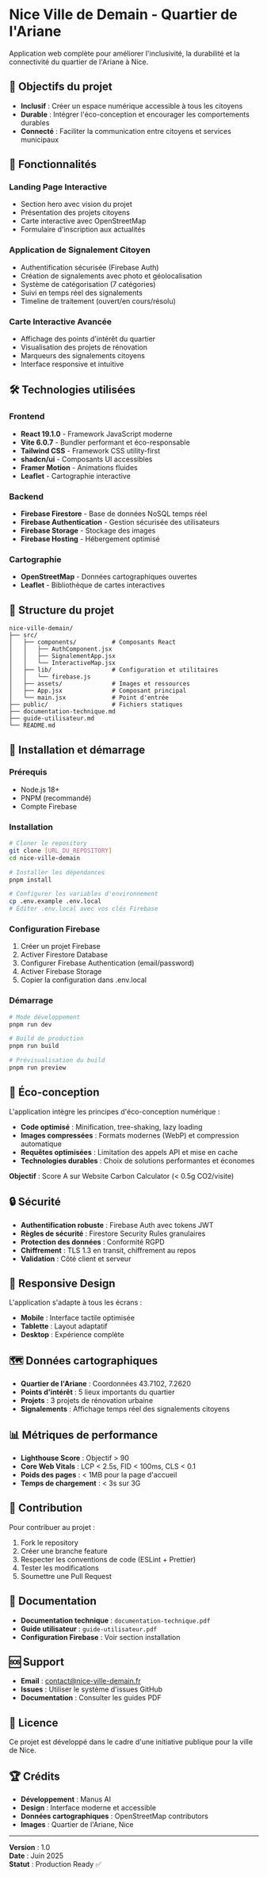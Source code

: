 # Nice Ville de Demain - Quartier de l'Ariane

Application web complète pour améliorer l'inclusivité, la durabilité et la connectivité du quartier de l'Ariane à Nice.

## 🎯 Objectifs du projet

- **Inclusif** : Créer un espace numérique accessible à tous les citoyens
- **Durable** : Intégrer l'éco-conception et encourager les comportements durables  
- **Connecté** : Faciliter la communication entre citoyens et services municipaux

## 🚀 Fonctionnalités

### Landing Page Interactive
- Section hero avec vision du projet
- Présentation des projets citoyens
- Carte interactive avec OpenStreetMap
- Formulaire d'inscription aux actualités

### Application de Signalement Citoyen
- Authentification sécurisée (Firebase Auth)
- Création de signalements avec photo et géolocalisation
- Système de catégorisation (7 catégories)
- Suivi en temps réel des signalements
- Timeline de traitement (ouvert/en cours/résolu)

### Carte Interactive Avancée
- Affichage des points d'intérêt du quartier
- Visualisation des projets de rénovation
- Marqueurs des signalements citoyens
- Interface responsive et intuitive

## 🛠️ Technologies utilisées

### Frontend
- **React 19.1.0** - Framework JavaScript moderne
- **Vite 6.0.7** - Bundler performant et éco-responsable
- **Tailwind CSS** - Framework CSS utility-first
- **shadcn/ui** - Composants UI accessibles
- **Framer Motion** - Animations fluides
- **Leaflet** - Cartographie interactive

### Backend
- **Firebase Firestore** - Base de données NoSQL temps réel
- **Firebase Authentication** - Gestion sécurisée des utilisateurs
- **Firebase Storage** - Stockage des images
- **Firebase Hosting** - Hébergement optimisé

### Cartographie
- **OpenStreetMap** - Données cartographiques ouvertes
- **Leaflet** - Bibliothèque de cartes interactives

## 📁 Structure du projet

```
nice-ville-demain/
├── src/
│   ├── components/          # Composants React
│   │   ├── AuthComponent.jsx
│   │   ├── SignalementApp.jsx
│   │   └── InteractiveMap.jsx
│   ├── lib/                 # Configuration et utilitaires
│   │   └── firebase.js
│   ├── assets/              # Images et ressources
│   ├── App.jsx              # Composant principal
│   └── main.jsx             # Point d'entrée
├── public/                  # Fichiers statiques
├── documentation-technique.md
├── guide-utilisateur.md
└── README.md
```

## 🚀 Installation et démarrage

### Prérequis
- Node.js 18+ 
- PNPM (recommandé)
- Compte Firebase

### Installation
```bash
# Cloner le repository
git clone [URL_DU_REPOSITORY]
cd nice-ville-demain

# Installer les dépendances
pnpm install

# Configurer les variables d'environnement
cp .env.example .env.local
# Éditer .env.local avec vos clés Firebase
```

### Configuration Firebase
1. Créer un projet Firebase
2. Activer Firestore Database
3. Configurer Firebase Authentication (email/password)
4. Activer Firebase Storage
5. Copier la configuration dans .env.local

### Démarrage
```bash
# Mode développement
pnpm run dev

# Build de production
pnpm run build

# Prévisualisation du build
pnpm run preview
```

## 🌱 Éco-conception

L'application intègre les principes d'éco-conception numérique :

- **Code optimisé** : Minification, tree-shaking, lazy loading
- **Images compressées** : Formats modernes (WebP) et compression automatique
- **Requêtes optimisées** : Limitation des appels API et mise en cache
- **Technologies durables** : Choix de solutions performantes et économes

**Objectif** : Score A sur Website Carbon Calculator (< 0.5g CO2/visite)

## 🔒 Sécurité

- **Authentification robuste** : Firebase Auth avec tokens JWT
- **Règles de sécurité** : Firestore Security Rules granulaires
- **Protection des données** : Conformité RGPD
- **Chiffrement** : TLS 1.3 en transit, chiffrement au repos
- **Validation** : Côté client et serveur

## 📱 Responsive Design

L'application s'adapte à tous les écrans :
- **Mobile** : Interface tactile optimisée
- **Tablette** : Layout adaptatif
- **Desktop** : Expérience complète

## 🗺️ Données cartographiques

- **Quartier de l'Ariane** : Coordonnées 43.7102, 7.2620
- **Points d'intérêt** : 5 lieux importants du quartier
- **Projets** : 3 projets de rénovation urbaine
- **Signalements** : Affichage temps réel des signalements citoyens

## 📊 Métriques de performance

- **Lighthouse Score** : Objectif > 90
- **Core Web Vitals** : LCP < 2.5s, FID < 100ms, CLS < 0.1
- **Poids des pages** : < 1MB pour la page d'accueil
- **Temps de chargement** : < 3s sur 3G

## 🤝 Contribution

Pour contribuer au projet :
1. Fork le repository
2. Créer une branche feature
3. Respecter les conventions de code (ESLint + Prettier)
4. Tester les modifications
5. Soumettre une Pull Request

## 📄 Documentation

- **Documentation technique** : `documentation-technique.pdf`
- **Guide utilisateur** : `guide-utilisateur.pdf`
- **Configuration Firebase** : Voir section installation

## 🆘 Support

- **Email** : contact@nice-ville-demain.fr
- **Issues** : Utiliser le système d'issues GitHub
- **Documentation** : Consulter les guides PDF

## 📜 Licence

Ce projet est développé dans le cadre d'une initiative publique pour la ville de Nice.

## 🏆 Crédits

- **Développement** : Manus AI
- **Design** : Interface moderne et accessible
- **Données cartographiques** : OpenStreetMap contributors
- **Images** : Quartier de l'Ariane, Nice

---

**Version** : 1.0  
**Date** : Juin 2025  
**Statut** : Production Ready ✅

